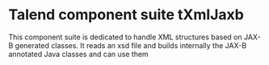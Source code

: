 # Talend component suite tXmlJaxb
This component suite is dedicated to handle XML structures based on JAX-B generated classes.
It reads an xsd file and builds internally the JAX-B annotated Java classes and can use them
